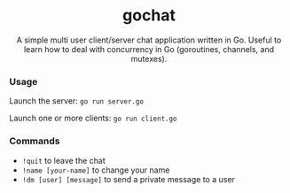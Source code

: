 <div align="center">

# gochat

A simple multi user client/server chat application written in Go.
Useful to learn how to deal with concurrency in Go (goroutines, channels, and mutexes). 
</div>

### Usage
Launch the server:
`go run server.go`

Launch one or more clients:
`go run client.go`

### Commands
- `!quit` to leave the chat
- `!name [your-name]` to change your name
- `!dm [user] [message]` to send a private message to a user
